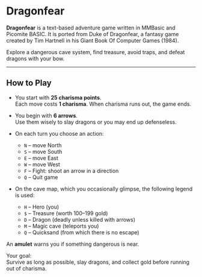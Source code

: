 # Dragonfear

**Dragonfear** is a text-based adventure game written in MMBasic and Picomite BASIC. It is ported from Duke of Dragonfear, a fantasy game created by Tim Hartnell in his Giant Book Of Computer Games (1984).

Explore a dangerous cave system, find treasure, avoid traps, and defeat dragons with your bow.  

---

## How to Play

- You start with **25 charisma points**.  
  Each move costs **1 charisma**. When charisma runs out, the game ends.  

- You begin with **6 arrows**.  
  Use them wisely to slay dragons or you may end up defenseless.  

- On each turn you choose an action:
  - `N` – move North  
  - `S` – move South  
  - `E` – move East  
  - `W` – move West  
  - `F` – Fight: shoot an arrow in a direction  
  - `Q` – Quit game  

- On the cave map, which you occasionally glimpse, the following legend is used:
  - `H` – Hero (you)  
  - `$` – Treasure (worth 100–199 gold)  
  - `D` – Dragon (deadly unless killed with arrows)  
  - `M` – Magic cave (teleports you)  
  - `Q` – Quicksand (from which there is no escape)  

An **amulet** warns you if something dangerous is near.  

Your goal:  
Survive as long as possible, slay dragons, and collect gold before running out of charisma.  
